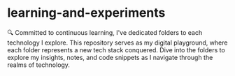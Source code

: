 # learning-and-experiments


🔍 Committed to continuous learning, I've dedicated folders to each technology I explore. This repository serves as my digital playground, where each folder represents a new tech stack conquered. Dive into the folders to explore my insights, notes, and code snippets as I navigate through the realms of technology.

